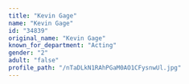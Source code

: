 ```yaml
---
title: "Kevin Gage"
name: "Kevin Gage"
id: "34839"
original_name: "Kevin Gage"
known_for_department: "Acting"
gender: "2"
adult: "false"
profile_path: "/nTaDLkN1RAhPGaM0AO1CFysnwUl.jpg"
---
```

